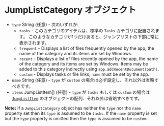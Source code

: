 # JumpListCategory オブジェクト

* `type` String (任意) - 次のいずれか: 
  * `tasks` - このカテゴリのアイテムは、標準の `Tasks` カテゴリに配置されます。 このようなカテゴリが1つだけあると、ジャンプリストの下部に常に表示されます。
  * `frequent` - Displays a list of files frequently opened by the app, the name of the category and its items are set by Windows.
  * `recent` - Displays a list of files recently opened by the app, the name of the category and its items are set by Windows. Items may be added to this category indirectly using `app.addRecentDocument(path)`.
  * `custom` - Displays tasks or file links, `name` must be set by the app.
* `name` String (任意) - `type` が `custom` の場合は必ず設定し、それ以外は省略すべきです。
* `items` JumpListItem[] (任意) - `type` が `tasks` もしくは `custom` の場合は [`JumpListItem`](jump-list-item.md) のオブジェクトの配列、それ以外は省略すべきです。

**Note:** If a `JumpListCategory` object has neither the `type` nor the `name` property set then its `type` is assumed to be `tasks`. If the `name` property is set but the `type` property is omitted then the `type` is assumed to be `custom`.